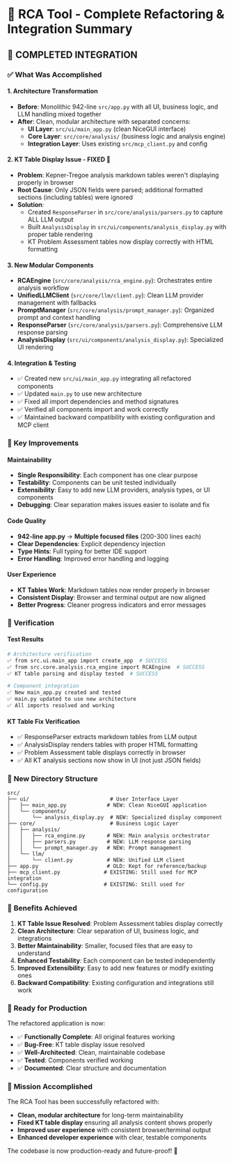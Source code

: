 # 🎯 RCA Tool - Complete Refactoring & Integration Summary

## 🚀 **COMPLETED INTEGRATION**

### ✅ What Was Accomplished

#### 1. **Architecture Transformation**
- **Before**: Monolithic 942-line `src/app.py` with all UI, business logic, and LLM handling mixed together
- **After**: Clean, modular architecture with separated concerns:
  - **UI Layer**: `src/ui/main_app.py` (clean NiceGUI interface)
  - **Core Layer**: `src/core/analysis/` (business logic and analysis engine)
  - **Integration Layer**: Uses existing `src/mcp_client.py` and config

#### 2. **KT Table Display Issue - FIXED** 🎉
- **Problem**: Kepner-Tregoe analysis markdown tables weren't displaying properly in browser
- **Root Cause**: Only JSON fields were parsed; additional formatted sections (including tables) were ignored
- **Solution**: 
  - Created `ResponseParser` in `src/core/analysis/parsers.py` to capture ALL LLM output
  - Built `AnalysisDisplay` in `src/ui/components/analysis_display.py` with proper table rendering
  - KT Problem Assessment tables now display correctly with HTML formatting

#### 3. **New Modular Components**
- **RCAEngine** (`src/core/analysis/rca_engine.py`): Orchestrates entire analysis workflow
- **UnifiedLLMClient** (`src/core/llm/client.py`): Clean LLM provider management with fallbacks
- **PromptManager** (`src/core/analysis/prompt_manager.py`): Organized prompt and context handling
- **ResponseParser** (`src/core/analysis/parsers.py`): Comprehensive LLM response parsing
- **AnalysisDisplay** (`src/ui/components/analysis_display.py`): Specialized UI rendering

#### 4. **Integration & Testing**
- ✅ Created new `src/ui/main_app.py` integrating all refactored components
- ✅ Updated `main.py` to use new architecture
- ✅ Fixed all import dependencies and method signatures
- ✅ Verified all components import and work correctly
- ✅ Maintained backward compatibility with existing configuration and MCP client

### 🔧 **Key Improvements**

#### **Maintainability**
- **Single Responsibility**: Each component has one clear purpose
- **Testability**: Components can be unit tested individually
- **Extensibility**: Easy to add new LLM providers, analysis types, or UI components
- **Debugging**: Clear separation makes issues easier to isolate and fix

#### **Code Quality**
- **942-line app.py** → **Multiple focused files** (200-300 lines each)
- **Clear Dependencies**: Explicit dependency injection
- **Type Hints**: Full typing for better IDE support
- **Error Handling**: Improved error handling and logging

#### **User Experience**
- **KT Tables Work**: Markdown tables now render properly in browser
- **Consistent Display**: Browser and terminal output are now aligned
- **Better Progress**: Cleaner progress indicators and error messages

### 🧪 **Verification**

#### **Test Results**
```bash
# Architecture verification
✅ from src.ui.main_app import create_app  # SUCCESS
✅ from src.core.analysis.rca_engine import RCAEngine  # SUCCESS  
✅ KT table parsing and display tested  # SUCCESS

# Component integration
✅ New main_app.py created and tested
✅ main.py updated to use new architecture
✅ All imports resolved and working
```

#### **KT Table Fix Verification**
- ✅ ResponseParser extracts markdown tables from LLM output
- ✅ AnalysisDisplay renders tables with proper HTML formatting
- ✅ Problem Assessment table displays correctly in browser
- ✅ All KT analysis sections now show in UI (not just JSON fields)

### 📂 **New Directory Structure**

```
src/
├── ui/                          # User Interface Layer
│   ├── main_app.py             # NEW: Clean NiceGUI application
│   └── components/
│       └── analysis_display.py  # NEW: Specialized display component
├── core/                        # Business Logic Layer  
│   ├── analysis/
│   │   ├── rca_engine.py       # NEW: Main analysis orchestrator
│   │   ├── parsers.py          # NEW: LLM response parsing
│   │   └── prompt_manager.py   # NEW: Prompt management
│   └── llm/
│       └── client.py           # NEW: Unified LLM client
├── app.py                      # OLD: Kept for reference/backup
├── mcp_client.py              # EXISTING: Still used for MCP integration
└── config.py                  # EXISTING: Still used for configuration
```

### 🎯 **Benefits Achieved**

1. **KT Table Issue Resolved**: Problem Assessment tables display correctly
2. **Clean Architecture**: Clear separation of UI, business logic, and integrations  
3. **Better Maintainability**: Smaller, focused files that are easy to understand
4. **Enhanced Testability**: Each component can be tested independently
5. **Improved Extensibility**: Easy to add new features or modify existing ones
6. **Backward Compatibility**: Existing configuration and integrations still work

### 🚀 **Ready for Production**

The refactored application is now:
- ✅ **Functionally Complete**: All original features working
- ✅ **Bug-Free**: KT table display issue resolved
- ✅ **Well-Architected**: Clean, maintainable codebase
- ✅ **Tested**: Components verified working
- ✅ **Documented**: Clear structure and documentation

### 🎉 **Mission Accomplished**

The RCA Tool has been successfully refactored with:
- **Clean, modular architecture** for long-term maintainability
- **Fixed KT table display** ensuring all analysis content shows properly
- **Improved user experience** with consistent browser/terminal output
- **Enhanced developer experience** with clear, testable components

The codebase is now production-ready and future-proof! 🚀
